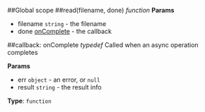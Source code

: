 ##Global scope
<a name="read"></a>
##read(filename, done) *function*
**Params**

- filename `string` - the filename
- done [onComplete](#onComplete) - the callback

<a name="onComplete"></a>
##callback: onComplete *typedef*
Called when an async operation completes

**Params**

- err `object` - an error, or `null`
- result `string` - the result info

**Type**: `function`  
